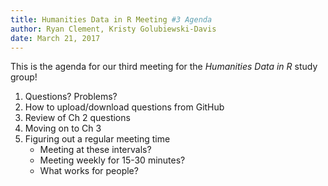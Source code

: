 ```yaml
---
title: Humanities Data in R Meeting #3 Agenda
author: Ryan Clement, Kristy Golubiewski-Davis
date: March 21, 2017
---
```


This is the agenda for our third meeting for the _Humanities Data in R_ study group!

1. Questions? Problems?
2. How to upload/download questions from GitHub
3. Review of Ch 2 questions
4. Moving on to Ch 3
5. Figuring out a regular meeting time
    - Meeting at these intervals?
    - Meeting weekly for 15-30 minutes?
    - What works for people?
